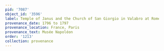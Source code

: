 ```yaml
---
pid: '7087'
object_id: '3596'
label: Temple of Janus and the Church of San Giorgio in Valabro at Rome
provenance_date: 1796 to 1797
provenance_location: France, Paris
provenance_text: Musée Napoléon
order: '1213'
collection: provenance
---
```

